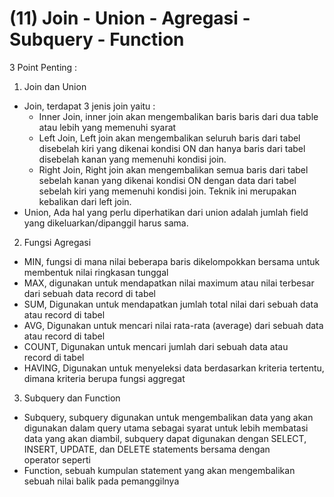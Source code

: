 # (11) Join - Union - Agregasi - Subquery - Function

3 Point Penting :
1. Join dan Union
- Join, terdapat 3 jenis join yaitu :
	- Inner Join, inner join akan mengembalikan baris baris dari dua table atau lebih yang memenuhi syarat
	- Left Join, Left join akan mengembalikan seluruh baris dari tabel disebelah kiri yang dikenai kondisi ON dan hanya baris dari tabel disebelah kanan yang memenuhi kondisi join.
	- Right Join, Right join akan mengembalikan semua baris dari tabel sebelah kanan yang dikenai kondisi ON dengan data dari tabel sebelah kiri yang memenuhi kondisi join. Teknik ini merupakan kebalikan dari left join.
- Union, Ada hal yang perlu diperhatikan dari union adalah jumlah field yang dikeluarkan/dipanggil harus sama.
2. Fungsi Agregasi
- MIN, fungsi di mana nilai beberapa baris dikelompokkan bersama untuk membentuk nilai ringkasan tunggal
- MAX, digunakan untuk mendapatkan nilai maximum atau nilai terbesar dari sebuah data record di tabel
- SUM, Digunakan untuk mendapatkan jumlah total nilai dari sebuah data atau record di tabel
- AVG, Digunakan untuk mencari nilai rata-rata (average) dari sebuah data atau record di tabel
- COUNT, Digunakan untuk mencari jumlah dari sebuah data atau record di tabel
- HAVING, Digunakan untuk menyeleksi data berdasarkan kriteria tertentu, dimana kriteria berupa fungsi aggregat
3. Subquery dan Function
- Subquery, subquery digunakan untuk mengembalikan data yang akan digunakan dalam query utama sebagai syarat untuk lebih membatasi data yang akan diambil, subquery dapat digunakan dengan SELECT, INSERT, UPDATE, dan DELETE statements bersama dengan operator seperti
- Function, sebuah kumpulan statement yang akan mengembalikan sebuah nilai balik pada pemanggilnya